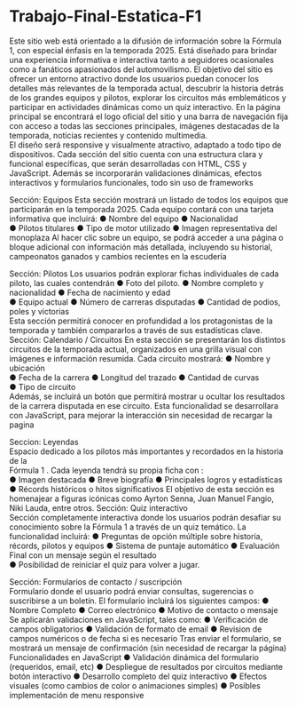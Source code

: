 # Trabajo-Final-Estatica-F1

Este sitio web está orientado a la difusión de información sobre la Fórmula 1, con 
especial énfasis en la temporada 2025. Está diseñado para brindar una experiencia 
informativa e interactiva tanto a seguidores ocasionales como a fanáticos apasionados 
del automovilismo. 
El objetivo del sitio es ofrecer un entorno atractivo donde los usuarios puedan conocer 
los detalles más relevantes de la temporada actual, descubrir la historia detrás de los 
grandes equipos y pilotos, explorar los circuitos más emblemáticos y participar en 
actividades dinámicas como un quiz interactivo. 
En la página principal se encontrará el logo oficial del sitio y una barra de navegación 
fija con acceso a todas las secciones principales, imágenes destacadas de la temporada, 
noticias recientes y contenido multimedia.                                                                                                                
El diseño será responsive y visualmente atractivo, adaptado a todo tipo de dispositivos. 
Cada sección del sitio cuenta con una estructura clara y funcional específicas, que serán 
desarrolladas con HTML, CSS y JavaScript. Además se incorporarán validaciones 
dinámicas, efectos interactivos y formularios funcionales, todo sin uso de frameworks 


Sección: Equipos 
Esta sección mostrará un listado de todos los equipos que participarán en la temporada 
2025. Cada equipo contará con una tarjeta informativa que incluirá: 
● Nombre del equipo 
● Nacionalidad  
● Pilotos titulares 
● Tipo de motor utilizado 
● Imagen representativa del monoplaza 
Al hacer clic sobre un equipo, se podrá acceder a una página  o bloque adicional con 
información más detallada, incluyendo su historial, campeonatos ganados y cambios 
recientes en la escudería  

Sección: Pilotos 
Los usuarios podrán explorar fichas individuales de cada piloto, las cuales contendrán 
● Foto del piloto. 
● Nombre completo y nacionalidad 
● Fecha de nacimiento y edad  
● Equipo actual 
● Número de carreras disputadas 
● Cantidad de podios, poles y victorias  
Esta sección permitirá conocer en profundidad a los protagonistas de la temporada y 
también compararlos a través de sus estadísticas clave.  
Sección: Calendario / Circuitos 
En esta sección se presentarán los distintos circuitos de la temporada actual, organizados 
en una grilla visual con imágenes e información resumida. Cada circuito mostrará: 
● Nombre y ubicación  
● Fecha de la carrera 
● Longitud del trazado 
● Cantidad de curvas  
● Tipo de circuito  
Además, se incluirá un botón que permitirá mostrar u ocultar los resultados de la carrera 
disputada en ese circuito. Esta funcionalidad se desarrollara con JavaScript, para 
mejorar la interacción sin necesidad de recargar la pagina 

Seccion: Leyendas  
Espacio dedicado a los pilotos más importantes y recordados en la historia de la   
Fórmula 1 . Cada leyenda tendrá su propia ficha con :  
● Imagen destacada 
● Breve biografía 
● Principales logros y estadísticas 
● Récords históricos o hitos significativos 
El objetivo de esta sección es homenajear a figuras icónicas como Ayrton Senna, Juan 
Manuel Fangio, Niki Lauda, entre otros. 
Sección: Quiz interactivo  
Sección completamente interactiva donde los usuarios podrán desafiar su conocimiento 
sobre la Fórmula 1 a través de un quiz temático. La funcionalidad incluirá: 
● Preguntas de opción múltiple sobre historia, récords, pilotos y equipos 
● Sistema de puntaje automático 
● Evaluación Final con un mensaje según el resultado  
● Posibilidad de reiniciar el quiz para volver a jugar. 

Sección: Formularios de contacto / suscripción  
Formulario donde el usuario podrá enviar consultas, sugerencias o suscribirse a un 
boletín. El formulario incluirá los siguientes campos: 
● Nombre Completo 
● Correo electrónico 
● Motivo de contacto o mensaje 
Se aplicarán validaciones en JavaScript, tales como: 
● Verificación de campos obligatorios 
● Validación de formato de email 
● Revision de campos numéricos o de fecha si es necesario 
Tras enviar el formulario, se mostrará un mensaje de confirmación (sin necesidad de 
recargar la página) 
Funcionalidades en JavaScript 
● Validación dinámica del formulario (requeridos, email, etc) 
● Despliegue de resultados por circuitos mediante botón interactivo 
● Desarrollo completo del quiz interactivo 
● Efectos visuales (como cambios de color o animaciones simples) 
● Posibles implementación de menu responsive
